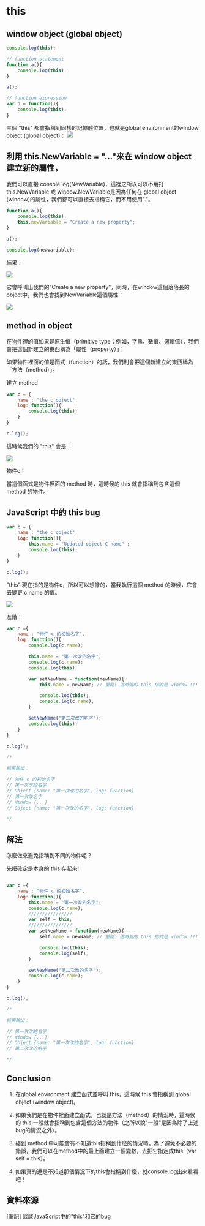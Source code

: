# this

## window object (global object)

```javascript 
console.log(this);

// function statement
function a(){
    console.log(this);
}

a();

// function expression
var b = function(){
    console.log(this);
}
```

三個 "this" 都會指稱到同樣的記憶體位置，也就是global environment的window object (global object)：
![](https://4.bp.blogspot.com/-RgCDNXpOBC8/VvOFd7wPOfI/AAAAAAAAjNo/ooGd7Ct5Q4cCLSsJb17a8nV7GDZn_j0_A/s640/2.png)

## 利用 this.NewVariable = "..."來在 window object 建立新的屬性，

我們可以直接 console.log(NewVariable)，這裡之所以可以不用打 this.NewVariable 或 window.NewVariable是因為任何在 global object (window)的屬性，我們都可以直接去指稱它，而不用使用"."。

```javascript
function a(){
    console.log(this);
    this.newVariable = "Create a new property";
}

a();

console.log(newVariable);
```

結果：

![](https://3.bp.blogspot.com/-t9z06JTUdy4/VvOIns4OVxI/AAAAAAAAjOA/9KmkU3UpMucbCZT995YZ3nTGcmlRh4ZFQ/s640/4.png)

它會呼叫出我們的"Create a new property"，同時，在window這個落落長的object中，我們也會找到NewVariable這個屬性：

![](https://3.bp.blogspot.com/-Ih7SbmgD10w/VvOI1FZ42rI/AAAAAAAAjOE/gmgWUya8XAMfuvHoXZz4vE0qqsl5EuONQ/s1600/5.png)

## method in object

在物件裡的值如果是原生值（primitive type；例如，字串、數值、邏輯值），我們會把這個新建立的東西稱為「屬性（property）」；

如果物件裡面的值是函式（function）的話，我們則會把這個新建立的東西稱為「方法（method）」。

建立 method 

```javascript
var c = {
    name : "the c object",
    log: function(){
        console.log(this);
    }
}

c.log();
```

這時候我們的 "this" 會是：

![](https://4.bp.blogspot.com/-LiNqHf7Q6Ag/VvONmzom1eI/AAAAAAAAjOc/Qc1DZ_INEeIoineik8pmwMAWeBm2-m3oA/s640/7.png)

物件c！

當這個函式是物件裡面的 method 時，這時候的 this 就會指稱到包含這個 method 的物件。

## JavaScript 中的 this bug

```javascript 
var c = {
    name : "the c object",
    log: function(){
        this.name = "Updated object C name" ;
        console.log(this);
    }
}

c.log();
```
"this" 現在指的是物件c，所以可以想像的，當我執行這個 method 的時候，它會去變更 c.name 的值。

![](https://1.bp.blogspot.com/-1OfgGOUInHo/VvOQmNfrzqI/AAAAAAAAjOw/-uCuOCpr_YIc2PpRhad8HQ8LyRqQuL9Rg/s640/9.png)

進階：

```javascript
var c ={
    name : "物件 c 的初始名字",
    log: function(){
        console.log(c.name); 

        this.name = "第一次改的名字";
        console.log(c.name);
        console.log(this);

        var setNewName = function(newName){
            this.name = newName; // 重點: 這時候的 this 指的是 window !!!

            console.log(this);
            console.log(c.name);
        }

        setNewName("第二次改的名字");
        console.log(this);
    }
}

c.log();

/*

結果輸出：

// 物件 c 的初始名字
// 第一次改的名字
// Object {name: "第一次改的名字", log: function}
// 第一次改名字
// Window {...}
// Object {name: "第一次改的名字", log: function}

*/
```

## 解法

怎麼做來避免指稱到不同的物件呢？

先把確定是本身的 this 存起來!

```javascript

var c ={
    name : "物件 c 的初始名字",
    log: function(){
        this.name = "第一次改的名字";
        console.log(c.name);
        ////////////////
        var self = this;
        ////////////////
        var setNewName = function(newName){
            self.name = newName; // 重點: 這時候的 this 指的是 window !!!

            console.log(this);
            console.log(self);
        }

        setNewName("第二次改的名字");
        console.log(c.name);
    }
}

c.log();

/*

結果輸出：

// 第一次改的名字
// Window {...}
// Object {name: "第一次改的名字", log: function}
// 第二次改的名字

*/

```

## Conclusion

1. 在global environment 建立函式並呼叫 this，這時候 this 會指稱到 global object (window object)。

2. 如果我們是在物件裡面建立函式，也就是方法（method）的情況時，這時候的 this 一般就會指稱到包含這個方法的物件（之所以說"一般"是因為除了上述bug的情況之外）。

3. 碰到 method 中可能會有不知道this指稱到什麼的情況時，為了避免不必要的錯誤，我們可以在method中的最上面建立一個變數，去把它指定成this（var self = this）。

4. 如果真的還是不知道那個情況下的this會指稱到什麼，就console.log出來看看吧！

## 資料來源

[[筆記] 談談JavaScript中的"this"和它的bug](https://pjchender.blogspot.tw/2016/03/javascriptthisbug.html)